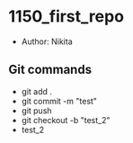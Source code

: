 # 1150_first_repo

 - Author: Nikita

## Git commands 
- git add . 
- git commit -m "test"
- git push 
- git checkout -b "test_2"
- test_2